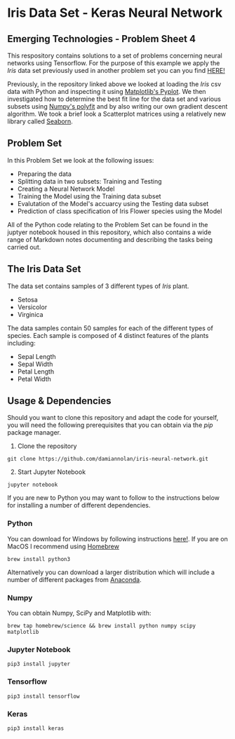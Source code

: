 # Iris Data Set - Keras Neural Network

## Emerging Technologies - Problem Sheet 4

This respository contains solutions to a set of problems concerning neural networks using Tensorflow. For the purpose of
this example we apply the *Iris* data set previously used in another problem set you can you find
[HERE!](https://github.com/damiannolan/iris-data-set)

Previously, in the repository linked above we looked at loading the *Iris* csv data with Python and inspecting it using
[Matplotlib's Pyplot](https://matplotlib.org/users/pyplot_tutorial.html). We then investigated how to determine the best
fit line for the data set and various subsets using [Numpy's
polyfit](https://docs.scipy.org/doc/numpy-1.13.0/reference/generated/numpy.polyfit.html) and by also writing our own gradient descent algorithm. We took a brief look a Scatterplot matrices using a relatively new library called [Seaborn](https://seaborn.pydata.org/).

## Problem Set

In this Problem Set we look at the following issues:

- Preparing the data
- Splitting data in two subsets: Training and Testing
- Creating a Neural Network Model
- Training the Model using the Training data subset
- Evalutation of the Model's accuarcy using the Testing data subset
- Prediction of class specification of Iris Flower species using the Model

All of the Python code relating to the Problem Set can be found in the juptyer notebook housed in this repository, which also contains a wide range of Markdown notes documenting and describing the tasks being carried out.

## The Iris Data Set

The data set contains samples of 3 different types of *Iris* plant.

- Setosa
- Versicolor
- Virginica

The data samples contain 50 samples for each of the different types of species. Each sample is composed of 4 distinct
features of the plants including:

- Sepal Length
- Sepal Width
- Petal Length
- Petal Width

## Usage & Dependencies

Should you want to clone this repository and adapt the code for yourself, you will need the following prerequisites that
you can obtain via the *pip* package manager.

1. Clone the repository
```
git clone https://github.com/damiannolan/iris-neural-network.git
```

2. Start Jupyter Notebook
```
jupyter notebook
```

If you are new to Python you may want to follow to the instructions below for installing a number of different
dependencies.

### Python
You can download for Windows by following instructions [here!](https://docs.python.org/3/using/windows.html). If you are
on MacOS I recommend using [Homebrew](https://brew.sh/)

```
brew install python3
```

Alternatively you can download a larger distribution which will include a number of different packages from
[Anaconda](https://anaconda.org/anaconda/python).

### Numpy
You can obtain Numpy, SciPy and Matplotlib with:

```
brew tap homebrew/science && brew install python numpy scipy matplotlib
```

### Jupyter Notebook

```
pip3 install jupyter
```

### Tensorflow

```
pip3 install tensorflow
```

### Keras

```
pip3 install keras
```

